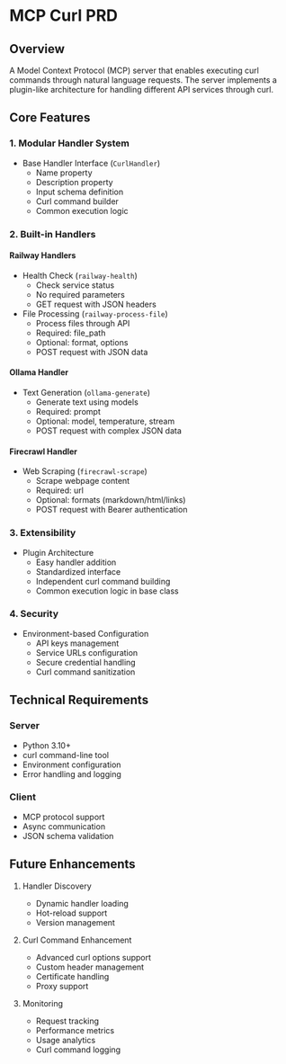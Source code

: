 # MCP Curl PRD

## Overview

A Model Context Protocol (MCP) server that enables executing curl commands through natural language requests. The server implements a plugin-like architecture for handling different API services through curl.

## Core Features

### 1. Modular Handler System

- Base Handler Interface (`CurlHandler`)
  - Name property
  - Description property
  - Input schema definition
  - Curl command builder
  - Common execution logic

### 2. Built-in Handlers

#### Railway Handlers
- Health Check (`railway-health`)
  - Check service status
  - No required parameters
  - GET request with JSON headers
- File Processing (`railway-process-file`)
  - Process files through API
  - Required: file_path
  - Optional: format, options
  - POST request with JSON data

#### Ollama Handler
- Text Generation (`ollama-generate`)
  - Generate text using models
  - Required: prompt
  - Optional: model, temperature, stream
  - POST request with complex JSON data

#### Firecrawl Handler
- Web Scraping (`firecrawl-scrape`)
  - Scrape webpage content
  - Required: url
  - Optional: formats (markdown/html/links)
  - POST request with Bearer authentication

### 3. Extensibility

- Plugin Architecture
  - Easy handler addition
  - Standardized interface
  - Independent curl command building
  - Common execution logic in base class

### 4. Security

- Environment-based Configuration
  - API keys management
  - Service URLs configuration
  - Secure credential handling
  - Curl command sanitization

## Technical Requirements

### Server
- Python 3.10+
- curl command-line tool
- Environment configuration
- Error handling and logging

### Client
- MCP protocol support
- Async communication
- JSON schema validation

## Future Enhancements

1. Handler Discovery
   - Dynamic handler loading
   - Hot-reload support
   - Version management

2. Curl Command Enhancement
   - Advanced curl options support
   - Custom header management
   - Certificate handling
   - Proxy support

3. Monitoring
   - Request tracking
   - Performance metrics
   - Usage analytics
   - Curl command logging
